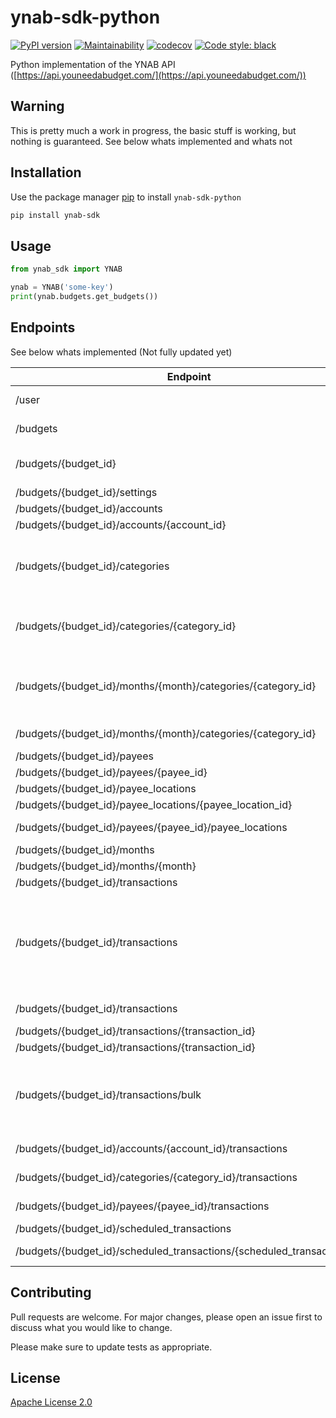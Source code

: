 # ynab-sdk-python

[![PyPI version](https://badge.fury.io/py/ynab-sdk.svg)](https://badge.fury.io/py/ynab-sdk)
[![Maintainability](https://api.codeclimate.com/v1/badges/b6042768d805939000c2/maintainability)](https://codeclimate.com/github/andreroggeri/ynab-sdk-python/maintainability)
[![codecov](https://codecov.io/gh/andreroggeri/ynab-sdk-python/branch/master/graph/badge.svg)](https://codecov.io/gh/andreroggeri/ynab-sdk-python)
[![Code style: black](https://img.shields.io/badge/code%20style-black-000000.svg)](https://github.com/psf/black)

Python implementation of the YNAB API ([https://api.youneedabudget.com/](https://api.youneedabudget.com/))

## Warning

This is pretty much a work in progress, the basic stuff is working, but nothing is guaranteed.
See below whats implemented and whats not

## Installation

Use the package manager [pip](https://pip.pypa.io/en/stable/) to install `ynab-sdk-python`

```bash
pip install ynab-sdk
```

## Usage

```python
from ynab_sdk import YNAB

ynab = YNAB('some-key')
print(ynab.budgets.get_budgets())
```

## Endpoints

See below whats implemented (Not fully updated yet)

| Endpoint                                                               | Verb  | Description                                                                                                                                                                                                                                               | Working | Obs |
| ---------------------------------------------------------------------- | ----- | --------------------------------------------------------------------------------------------------------------------------------------------------------------------------------------------------------------------------------------------------------- | ------- | --- |
| /user                                                                  | GET   | Returns authenticated user information                                                                                                                                                                                                                    | NO      |     |
| /budgets                                                               | GET   | Returns budgets list with summary information                                                                                                                                                                                                             | YES     |
| /budgets/{budget_id}                                                   | GET   | Returns a single budget with all related entities.  This resource is effectively a full budget export.                                                                                                                                                    | YES     |
| /budgets/{budget_id}/settings                                          | GET   | Returns settings for a budget                                                                                                                                                                                                                             | YES     |
| /budgets/{budget_id}/accounts                                          | GET   | Returns all accounts                                                                                                                                                                                                                                      | YES     |
| /budgets/{budget_id}/accounts/{account_id}                             | GET   | Returns a single account                                                                                                                                                                                                                                  | YES     |
| /budgets/{budget_id}/categories                                        | GET   | Returns all categories grouped by category group.  Amounts (budgeted, activity, balance, etc.) are specific to the current budget month (UTC).                                                                                                            |         |
| /budgets/{budget_id}/categories/{category_id}                          | GET   | Returns a single category.  Amounts (budgeted, activity, balance, etc.) are specific to the current budget month (UTC).                                                                                                                                   |         |
| /budgets/{budget_id}/months/{month}/categories/{category_id}           | GET   | Returns a single category for a specific budget month.  Amounts (budgeted, activity, balance, etc.) are specific to the current budget month (UTC).                                                                                                       |         |
| /budgets/{budget_id}/months/{month}/categories/{category_id}           | PATCH | Update a category for a specific month                                                                                                                                                                                                                    |         |
| /budgets/{budget_id}/payees                                            | GET   | Returns all payees                                                                                                                                                                                                                                        | YES     |
| /budgets/{budget_id}/payees/{payee_id}                                 | GET   | Returns single payee                                                                                                                                                                                                                                      | YES     |
| /budgets/{budget_id}/payee_locations                                   | GET   | Returns all payee locations                                                                                                                                                                                                                               | NO      |
| /budgets/{budget_id}/payee_locations/{payee_location_id}               | GET   | Returns a single payee location                                                                                                                                                                                                                           | NO      |
| /budgets/{budget_id}/payees/{payee_id}/payee_locations                 | GET   | Returns all payee locations for the specified payee                                                                                                                                                                                                       | NO      |
| /budgets/{budget_id}/months                                            | GET   | Returns all budget months                                                                                                                                                                                                                                 | NO      |
| /budgets/{budget_id}/months/{month}                                    | GET   | Returns a single budget month                                                                                                                                                                                                                             | NO      |
| /budgets/{budget_id}/transactions                                      | GET   | Returns budget transactions                                                                                                                                                                                                                               | YES     |
| /budgets/{budget_id}/transactions                                      | POST  | Creates a single transaction or multiple transactions.  If you provide a body containing a 'transaction' object, a single transaction will be created and if you provide a body containing a 'transactions' array, multiple transactions will be created. | YES     |
| /budgets/{budget_id}/transactions                                      | PATCH | Updates multiple transactions, by 'id' or 'import_id'.                                                                                                                                                                                                    | NO      |
| /budgets/{budget_id}/transactions/{transaction_id}                     | GET   | Returns a single transaction                                                                                                                                                                                                                              | YES     |
| /budgets/{budget_id}/transactions/{transaction_id}                     | PUT   | Updates a transaction                                                                                                                                                                                                                                     | YES     |
| /budgets/{budget_id}/transactions/bulk                                 | POST  | Creates multiple transactions.  Although this endpoint is still supported, it is recommended to use 'POST /budgets/{budget_id}/transactions' to create multiple transactions.                                                                             | NO      |
| /budgets/{budget_id}/accounts/{account_id}/transactions                | GET   | Returns all transactions for a specified account                                                                                                                                                                                                          | YES     |
| /budgets/{budget_id}/categories/{category_id}/transactions             | GET   | Returns all transactions for a specified category                                                                                                                                                                                                         | NO      |
| /budgets/{budget_id}/payees/{payee_id}/transactions                    | GET   | Returns all transactions for a specified payee                                                                                                                                                                                                            | NO      |
| /budgets/{budget_id}/scheduled_transactions                            | GET   | Returns all scheduled transactions                                                                                                                                                                                                                        | NO      |
| /budgets/{budget_id}/scheduled_transactions/{scheduled_transaction_id} | GET   | Returns a single scheduled transaction                                                                                                                                                                                                                    | NO      |

## Contributing

Pull requests are welcome. For major changes, please open an issue first to discuss what you would like to change.

Please make sure to update tests as appropriate.

## License

[Apache License 2.0](https://choosealicense.com/licenses/apache-2.0/)
